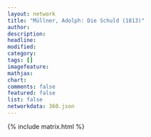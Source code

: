```yaml
---
layout: network
title: "Müllner, Adolph: Die Schuld (1813)"
author:
description:
headline:
modified:
category:
tags: []
imagefeature: 
mathjax: 
chart: 
comments: false
featured: false
list: false
networkdata: 360.json
---
```

{% include matrix.html %}
